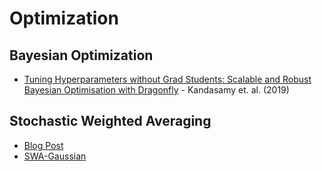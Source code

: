 # Optimization

## Bayesian Optimization

* [Tuning Hyperparameters without Grad Students: Scalable and Robust Bayesian Optimisation with Dragonfly](https://arxiv.org/abs/1903.06694) - Kandasamy et. al. (2019)

## Stochastic Weighted Averaging

* [Blog Post](https://pytorch.org/blog/stochastic-weight-averaging-in-pytorch/)
* [SWA-Gaussian](https://github.com/wjmaddox/swa_gaussian)